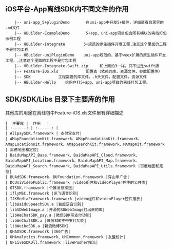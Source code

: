 ## iOS平台-App离线SDK内不同文件的作用

```
    |-- uni-app_5+pluginDemo       在uni-app中开发5+插件，详细请看目录里的 .md文件
    |-- HBuilder-ExampleDemo       5+app、uni-app项目包含所有模块的离线打包示例工程
    |-- HBuilder-Integrate        5+规范的原生插件开发工程,注意这个里面的工程不是打包工程
    |-- HBuilder-uniPluginDemo    uni-app规范的、基于weex扩展的原生插件开发工程，,注意这个里面的工程不是打包工程
    |-- HBuilder-Integrate-Swift.zip     和上面的3一样，只不过是swift版
    |-- Feature-iOS.xls            配置表（依赖的库、资源文件、参数配置等）
    |-- SDK            工程需要的库文件，.h头文件，配置文件，资源文件
    |-- HBuilder-Hello    给用户打5+app、uni-app项目的离线打包工程。
```

	
## SDK/SDK/Libs 目录下主要库的作用

  其他库的用途在离线包中Feature-iOS.xls文件里有详细描述
  
    |  主要库 |  作用  ｜
    | :------: | :------: |
    | AlipaySDK.framework | 支付宝支付|
    | AMapFoundationKit.framework、AMapFoundationKit.framework、
	AMapLocationKit.framework、AMapSearchKit.framework、MAMapKit.framework | 高德地图和定位|
    | BaiduMapAPI_Base.framework、BaiduMapAPI_Cloud.framework、
	BaiduMapAPI_Location.framework、BaiduMapAPI_Map.framework、BaiduMapAPI_Search.framework、BaiduMapAPI_Utils.framework |百度地图和定位|
    | BUAdSDK.framework、BUFoundation.framework |穿山甲广告|
    | DCUniVideoPublic.framework |video组件和videoPlayer控件的公共库|
    | GTSDK.framework |个推消息推送|
    | iflyMSC.framework |讯飞语音识别|
    | IJKMediaFramework.framework |video组件和videoPlayer控件播放|
    | libBaiduSpeechSDK.a |百度语音识别|
    | libSDWebImage.a |开源的SDWebImage打出来的库|
    | libWeChatSDK_pay.a |微信SDK带支付功能|
    | libWeChatSDK.a |微信SDK不带支付功能|
    | libWeiboSDK.a |新浪微博SDK|
    | QHADSDK.framework |360广告|
    | UMAnalytics.framework、UMCommon.framework |友盟统计|
    | UPLiveSDKDll.framework |livePusher推流|

